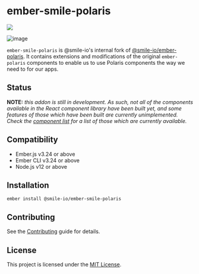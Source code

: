 ember-smile-polaris
==============================================================================
[![](https://github.com/smile-io/ember-smile-polaris/workflows/CI/badge.svg)](https://github.com/smile-io/ember-smile-polaris/actions)

![image](https://user-images.githubusercontent.com/5737342/26935493-c8c81c76-4c74-11e7-90dd-ff8b0fdc434e.png)

`ember-smile-polaris` is @smile-io's internal fork of [@smile-io/ember-polaris](https://github.com/smile-io/ember-polaris). It contains extensions and modifications of the original `ember-polaris` components to enable us to use Polaris components the way we need to for our apps.

## Status

**NOTE:** _this addon is still in development. As such, not all of the components available in the React component library have been built yet, and some features of those which have been built are currently unimplemented. Check the [component list](#components) for a list of those which are currently available._


Compatibility
------------------------------------------------------------------------------

* Ember.js v3.24 or above
* Ember CLI v3.24 or above
* Node.js v12 or above


Installation
------------------------------------------------------------------------------

```
ember install @smile-io/ember-smile-polaris
```


Contributing
------------------------------------------------------------------------------

See the [Contributing](CONTRIBUTING.md) guide for details.


License
------------------------------------------------------------------------------

This project is licensed under the [MIT License](LICENSE.md).
